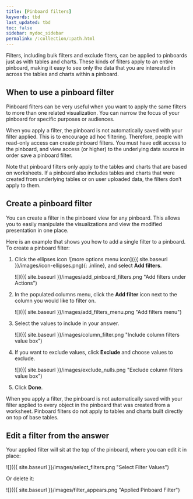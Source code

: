 ```yaml
---
title: [Pinboard filters]
keywords: tbd
last_updated: tbd
toc: false
sidebar: mydoc_sidebar
permalink: /:collection/:path.html
---
```

Filters, including bulk filters and exclude fiters, can be applied to pinboards just as with tables
and charts. These kinds of filters apply to an entire pinboard, making it easy
to see only the data that you are interested in across the tables and charts
within a pinboard.

## When to use a pinboard filter

Pinboard filters can be very useful when you want to apply the same filters to
more than one related visualization. You can narrow the focus of your pinboard
for specific purposes or audiences.

When you apply a filter, the pinboard is not automatically saved with your
filter applied. This is to encourage ad hoc filtering. Therefore, people with
read-only access can create pinboard filters. You must have edit access to the
pinboard, and view access (or higher) to the underlying data source in order
save a pinboard filter.

Note that pinboard filters only apply to the tables and charts that are based on
worksheets. If a pinboard also includes tables and charts that were created from
underlying tables or on user uploaded data, the filters don’t apply to them.

## Create a pinboard filter

You can create a filter in the pinboard view for any pinboard. This allows you
to easily manipulate the visualizations and view the modified presentation in
one place.

Here is an example that shows you how to add a single filter to a pinboard. To
create a pinboard filter:

1. Click the ellipses icon ![more options menu icon]({{ site.baseurl }}/images/icon-ellipses.png){: .inline}, and select **Add filters**.

     ![]({{ site.baseurl }}/images/add_pinboard_filters.png "Add filters under Actions")

2. In the populated columns menu, click the **Add filter** icon next to the column you would like to filter on.

     ![]({{ site.baseurl }}/images/add_filters_menu.png "Add filters menu")

3. Select the values to include in your answer.

     ![]({{ site.baseurl }}/images/column_filter.png "Include column filters value box")

4. If you want to exclude values, click **Exclude** and choose values to exclude.

     ![]({{ site.baseurl }}/images/exclude_nulls.png "Exclude column filters value box")

5. Click **Done**.

  When you apply a filter, the pinboard is not automatically saved with your
  filter applied to every object in the pinboard that was created from a
  worksheet. Pinboard filters do not apply to tables and charts built directly on
  top of base tables.

## Edit a filter from the answer

Your applied filter will sit at the top of the pinboard, where you can edit it in place:

![]({{ site.baseurl }}/images/select_filters.png "Select Filter Values")

Or delete it:

![]({{ site.baseurl }}/images/filter_appears.png "Applied Pinboard Filter")
